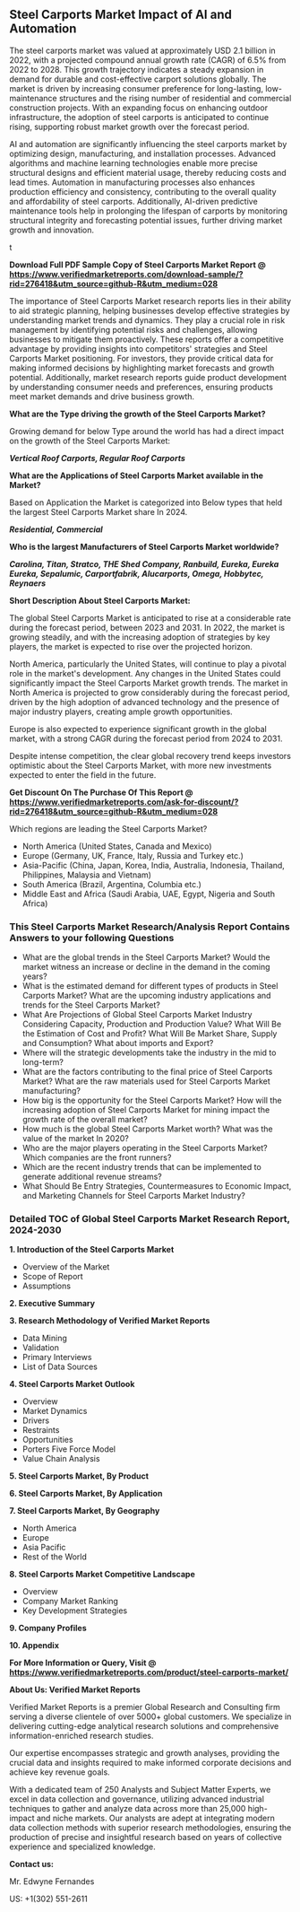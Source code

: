 <h2>Steel Carports Market Impact of AI and Automation</h2><p>The steel carports market was valued at approximately USD 2.1 billion in 2022, with a projected compound annual growth rate (CAGR) of 6.5% from 2022 to 2028. This growth trajectory indicates a steady expansion in demand for durable and cost-effective carport solutions globally. The market is driven by increasing consumer preference for long-lasting, low-maintenance structures and the rising number of residential and commercial construction projects. With an expanding focus on enhancing outdoor infrastructure, the adoption of steel carports is anticipated to continue rising, supporting robust market growth over the forecast period.</p><p>AI and automation are significantly influencing the steel carports market by optimizing design, manufacturing, and installation processes. Advanced algorithms and machine learning technologies enable more precise structural designs and efficient material usage, thereby reducing costs and lead times. Automation in manufacturing processes also enhances production efficiency and consistency, contributing to the overall quality and affordability of steel carports. Additionally, AI-driven predictive maintenance tools help in prolonging the lifespan of carports by monitoring structural integrity and forecasting potential issues, further driving market growth and innovation.</p>t</p><p id="" class=""><strong>Download Full PDF Sample Copy of Steel Carports Market Report @ <a href="https://www.verifiedmarketreports.com/download-sample/?rid=276418&utm_source=github-R&utm_medium=028" target="_blank">https://www.verifiedmarketreports.com/download-sample/?rid=276418&utm_source=github-R&utm_medium=028</a></strong></p><p>The importance of&nbsp;Steel Carports Market research reports lies in their ability to aid strategic planning, helping businesses develop effective strategies by understanding market trends and dynamics. They play a crucial role in risk management by identifying potential risks and challenges, allowing businesses to mitigate them proactively. These reports offer a competitive advantage by providing insights into competitors' strategies and Steel Carports Market positioning. For investors, they provide critical data for making informed decisions by highlighting market forecasts and growth potential. Additionally, market research reports guide product development by understanding consumer needs and preferences, ensuring products meet market demands and drive business growth.</p><p><strong>What are the&nbsp;Type driving the growth of the Steel Carports Market?</strong></p><p id="" class="">Growing demand for below Type around the world has had a direct impact on the growth of the Steel Carports Market:</p><em><strong>Vertical Roof Carports, Regular Roof Carports</strong></em></p><strong>What are the&nbsp;Applications&nbsp;of Steel Carports Market available in the Market?</strong></p><p id="" class="">Based on Application the Market is categorized into Below types that held the largest Steel Carports Market share In 2024.</p><em><strong>Residential, Commercial</strong></em></p><strong>Who is the largest Manufacturers of Steel Carports Market worldwide?</strong></p><p><em><strong>Carolina, Titan, Stratco, THE Shed Company, Ranbuild, Eureka, Eureka Eureka, Sepalumic, Carportfabrik, Alucarports, Omega, Hobbytec, Reynaers</strong></em></p><p id="" class=""><strong>Short Description About Steel Carports Market:</strong></p><p>The global Steel Carports Market is anticipated to rise at a considerable rate during the forecast period, between 2023 and 2031. In 2022, the market is growing steadily, and with the increasing adoption of strategies by key players, the market is expected to rise over the projected horizon.</p><p>North America, particularly the United States, will continue to play a pivotal role in the market's development. Any changes in the United States could significantly impact the Steel Carports Market growth trends. The market in North America is projected to grow considerably during the forecast period, driven by the high adoption of advanced technology and the presence of major industry players, creating ample growth opportunities.</p><p>Europe is also expected to experience significant growth in the global market, with a strong CAGR during the forecast period from 2024 to 2031.</p><p>Despite intense competition, the clear global recovery trend keeps investors optimistic about the Steel Carports Market, with more new investments expected to enter the field in the future.</p><p id="" class=""><strong>Get Discount On The Purchase Of This Report @ <a href="https://www.verifiedmarketreports.com/ask-for-discount/?rid=276418&utm_source=github-R&utm_medium=028" target="_blank">https://www.verifiedmarketreports.com/ask-for-discount/?rid=276418&utm_source=github-R&utm_medium=028</a></strong></p>Which regions are leading the Steel Carports Market?</p><ul><li>North America (United States, Canada and Mexico)</li><li>Europe (Germany, UK, France, Italy, Russia and Turkey etc.)</li><li>Asia-Pacific (China, Japan, Korea, India, Australia, Indonesia, Thailand, Philippines, Malaysia and Vietnam)</li><li>South America (Brazil, Argentina, Columbia etc.)</li><li>Middle East and Africa (Saudi Arabia, UAE, Egypt, Nigeria and South Africa)</li></ul><h3 id="" class="">This Steel Carports Market Research/Analysis Report Contains Answers to your following Questions</h3><ul><li>What are the global trends in the Steel Carports Market? Would the market witness an increase or decline in the demand in the coming years?</li><li>What is the estimated demand for different types of products in Steel Carports Market? What are the upcoming industry applications and trends for the Steel Carports Market?</li><li>What Are Projections of Global Steel Carports Market Industry Considering Capacity, Production and Production Value? What Will Be the Estimation of Cost and Profit? What Will Be Market Share, Supply and Consumption? What about imports and Export?</li><li>Where will the strategic developments take the industry in the mid to long-term?</li><li>What are the factors contributing to the final price of Steel Carports Market? What are the raw materials used for Steel Carports Market manufacturing?</li><li>How big is the opportunity for the Steel Carports Market? How will the increasing adoption of Steel Carports Market for mining impact the growth rate of the overall market?</li><li>How much is the global Steel Carports Market worth? What was the value of the market In 2020?</li><li>Who are the major players operating in the Steel Carports Market? Which companies are the front runners?</li><li>Which are the recent industry trends that can be implemented to generate additional revenue streams?</li><li>What Should Be Entry Strategies, Countermeasures to Economic Impact, and Marketing Channels for Steel Carports Market Industry?</li></ul><h3 id="" class="">Detailed TOC of Global Steel Carports Market Research Report, 2024-2030</h3><p id="" class=""><strong>1. Introduction of the Steel Carports Market</strong></p><ul><li>Overview of the Market</li><li>Scope of Report</li><li>Assumptions</li></ul><p id="" class=""><strong>2. Executive Summary</strong></p><p id="" class=""><strong>3. Research Methodology of Verified Market Reports</strong></p><ul><li>Data Mining</li><li>Validation</li><li>Primary Interviews</li><li>List of Data Sources</li></ul><p id="" class=""><strong>4. Steel Carports Market Outlook</strong></p><ul><li>Overview</li><li>Market Dynamics</li><li>Drivers</li><li>Restraints</li><li>Opportunities</li><li>Porters Five Force Model</li><li>Value Chain Analysis</li></ul><p id="" class=""><strong>5. Steel Carports Market, By Product</strong></p><p id="" class=""><strong>6. Steel Carports Market, By Application</strong></p><p id="" class=""><strong>7. Steel Carports Market, By Geography</strong></p><ul><li>North America</li><li>Europe</li><li>Asia Pacific</li><li>Rest of the World</li></ul><p id="" class=""><strong>8. Steel Carports Market Competitive Landscape</strong></p><ul><li>Overview</li><li>Company Market Ranking</li><li>Key Development Strategies</li></ul><p id="" class=""><strong>9. Company Profiles</strong></p><p id="" class=""><strong>10. Appendix</strong></p><p id="" class=""><strong>For More Information or Query, Visit @ <a href="https://www.verifiedmarketreports.com/product/steel-carports-market/" target="_blank">https://www.verifiedmarketreports.com/product/steel-carports-market/</a></strong></p><p id="" class=""><strong>About Us: Verified Market Reports</strong></p><p id="" class="">Verified Market Reports is a premier Global Research and Consulting firm serving a diverse clientele of over 5000+ global customers. We specialize in delivering cutting-edge analytical research solutions and comprehensive information-enriched research studies.</p><p id="" class="">Our expertise encompasses strategic and growth analyses, providing the crucial data and insights required to make informed corporate decisions and achieve key revenue goals.</p><p id="" class="">With a dedicated team of 250 Analysts and Subject Matter Experts, we excel in data collection and governance, utilizing advanced industrial techniques to gather and analyze data across more than 25,000 high-impact and niche markets. Our analysts are adept at integrating modern data collection methods with superior research methodologies, ensuring the production of precise and insightful research based on years of collective experience and specialized knowledge.</p><p id="" class=""><strong>Contact us:</strong></p><p id="" class="">Mr. Edwyne Fernandes</p><p id="" class="">US: +1(302) 551-2611</p>
